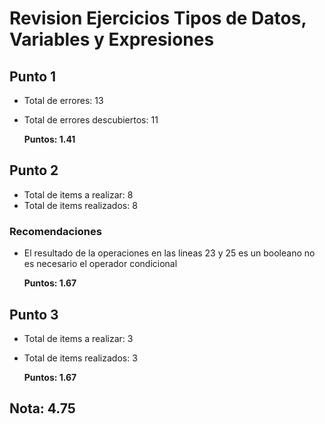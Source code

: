 # Revision Ejercicios Tipos de Datos, Variables y Expresiones

## Punto 1

* Total de errores: 13
* Total de errores descubiertos: 11

    __Puntos: 1.41__

## Punto 2

* Total de items a realizar: 8
* Total de items realizados: 8

### Recomendaciones

* El resultado de la operaciones en las lineas 23 y 25 es un booleano no es necesario el operador condicional

    __Puntos: 1.67__

## Punto 3  

* Total de items a realizar: 3
* Total de items realizados: 3
   
   __Puntos: 1.67__

## Nota: 4.75
 

